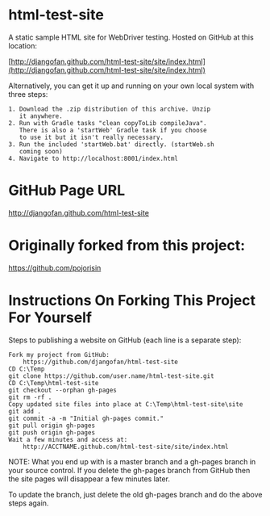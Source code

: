 html-test-site
==================

A static sample HTML site for WebDriver testing.  Hosted on GitHub at this location:

[http://djangofan.github.com/html-test-site/site/index.html](http://djangofan.github.com/html-test-site/site/index.html)


Alternatively, you can get it up and running on your own local system with three steps:

    1. Download the .zip distribution of this archive. Unzip 
       it anywhere.
    2. Run with Gradle tasks "clean copyToLib compileJava".  
       There is also a 'startWeb' Gradle task if you choose
       to use it but it isn't really necessary.
    3. Run the included 'startWeb.bat' directly. (startWeb.sh
       coming soon)
    4. Navigate to http://localhost:8001/index.html


GitHub Page URL
==================
http://djangofan.github.com/html-test-site


Originally forked from this project:
==================
https://github.com/pojorisin


Instructions On Forking This Project For Yourself
==================

Steps to publishing a website on GitHub (each line is a separate step):

    Fork my project from GitHub: 
        https://github.com/djangofan/html-test-site
    CD C:\Temp
    git clone https://github.com/user.name/html-test-site.git
    CD C:\Temp\html-test-site
    git checkout --orphan gh-pages
    git rm -rf .
    Copy updated site files into place at C:\Temp\html-test-site\site
    git add .
    git commit -a -m "Initial gh-pages commit."
    git pull origin gh-pages
    git push origin gh-pages
    Wait a few minutes and access at: 
        http://ACCTNAME.github.com/html-test-site/site/index.html

NOTE: What you end up with is a master branch and a gh-pages branch in 
your source control. If you delete the gh-pages branch from GitHub then
the site pages will disappear a few minutes later.

To update the branch, just delete the old gh-pages branch and do the above
steps again.
